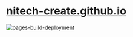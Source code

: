 # [nitech-create.github.io](https://nitech-create.github.io/)

[![pages-build-deployment](https://github.com/nitech-create/nitech-create.github.io/actions/workflows/pages/pages-build-deployment/badge.svg)](https://github.com/nitech-create/nitech-create.github.io/actions/workflows/pages/pages-build-deployment)
